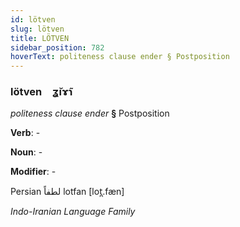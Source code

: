 ```yaml
---
id: lötven
slug: lötven
title: LÖTVEN
sidebar_position: 782
hoverText: politeness clause ender § Postposition
---
```


### lötven&emsp;<span kind="abugida">ʓ̆ıɤ̃ɿ</span>

*politeness clause ender* **§** Postposition

**Verb**: -

**Noun**: -

**Modifier**: -

Persian لطفاً lotfan [lot̪.fæn]

*Indo-Iranian Language Family*